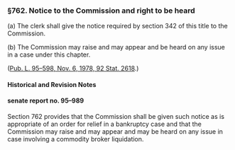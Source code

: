 ### §762. Notice to the Commission and right to be heard ###

[]()

(a) The clerk shall give the notice required by section 342 of this title to the Commission.

[]()

(b) The Commission may raise and may appear and be heard on any issue in a case under this chapter.

([Pub. L. 95–598, Nov. 6, 1978, 92 Stat. 2618](/statviewer.htm?volume=92&page=2618).)

#### Historical and Revision Notes ####

#### senate report no. 95–989 ####

Section 762 provides that the Commission shall be given such notice as is appropriate of an order for relief in a bankruptcy case and that the Commission may raise and may appear and may be heard on any issue in case involving a commodity broker liquidation.